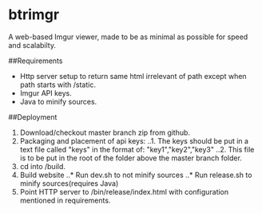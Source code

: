 # btrimgr

A web-based Imgur viewer, made to be as minimal as possible for speed and scalabilty.

##Requirements
* Http server setup to return same html irrelevant of path except when path starts with /static.
* Imgur API keys.
* Java to minify sources.

##Deployment
1. Download/checkout master branch zip from github.
2. Packaging and placement of api keys:
..1. The keys should be put in a text file called "keys" in the format of: "key1","key2","key3"
..2. This file is to be put in the root of the folder above the master branch folder.
3. cd into /build.
4. Build website
..* Run dev.sh to not minify sources
..* Run release.sh to minify sources(requires Java)
5. Point HTTP server to /bin/release/index.html with configuration mentioned in requirements.

